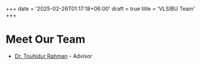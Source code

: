 +++
date = '2025-02-26T01:17:18+06:00'
draft = true
title = 'VLSIBU Team'
+++

# Meet Our Team

- [Dr. Touhidur Rahman](/about/people/head/) - Advisor
